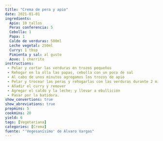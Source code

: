 ```yaml
---
title: "Crema de pera y apio"
date: 2021-01-01
ingredients:
  Apio: 10 tallos
  Peras conferencia: 5 
  Cebolla: 1
  Papa: 1
  Caldo de verduras: 500ml
  Leche vegetal: 250ml
  Curry: 1 tbsp
  Pimienta y sal: al gusto
  Aove: 1 chorrito
instructions:
 - Pelar y cortar las verduras en trozos pequeños
 - Rehogar en la olla las papas, cebolla con un poco de sal
 - Al cabo de unos minutos agregamos los trozos de apio
 - Pelar y trocear las peras y rehogarlas con las verduras durante 2 minutos
 - Añadir el curry y remover
 - Agregar el caldo y la leche; y llevar a ebullición
 - Pasar por la batidora.
show_convertions: true
show_abreviations: true
prepmins: 5
cookmins: 20
yield: 6
tags: [Vegetariana]
categories: [Crema]
fuente: "'Vegesanísimo' de Álvaro Vargas"
---
```



